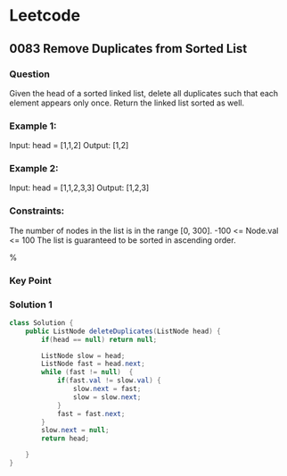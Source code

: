# Leetcode
## 0083 Remove Duplicates from Sorted List
### Question
Given the head of a sorted linked list, delete all duplicates such that each element appears only once. Return the linked list sorted as well.

### Example 1:

Input: head = [1,1,2]
Output: [1,2]

### Example 2:

Input: head = [1,1,2,3,3]
Output: [1,2,3]

### Constraints:

The number of nodes in the list is in the range [0, 300].
-100 <= Node.val <= 100
The list is guaranteed to be sorted in ascending order.

%

### Key Point


### Solution 1
```java
class Solution {
    public ListNode deleteDuplicates(ListNode head) {
        if(head == null) return null;

        ListNode slow = head;
        ListNode fast = head.next;
        while (fast != null)  {
            if(fast.val != slow.val) {
                slow.next = fast;
                slow = slow.next;
            }
            fast = fast.next;
        }
        slow.next = null;
        return head;

    }
}
```

